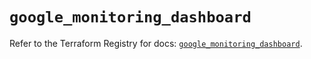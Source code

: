# `google_monitoring_dashboard`

Refer to the Terraform Registry for docs: [`google_monitoring_dashboard`](https://registry.terraform.io/providers/hashicorp/google/6.30.0/docs/resources/monitoring_dashboard).
